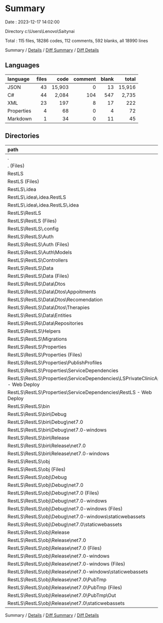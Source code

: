 # Summary

Date : 2023-12-17 14:02:00

Directory c:\\Users\\Lenovo\\Saitynai

Total : 115 files,  18286 codes, 112 comments, 592 blanks, all 18990 lines

Summary / [Details](details.md) / [Diff Summary](diff.md) / [Diff Details](diff-details.md)

## Languages
| language | files | code | comment | blank | total |
| :--- | ---: | ---: | ---: | ---: | ---: |
| JSON | 43 | 15,903 | 0 | 13 | 15,916 |
| C# | 44 | 2,084 | 104 | 547 | 2,735 |
| XML | 23 | 197 | 8 | 17 | 222 |
| Properties | 4 | 68 | 0 | 4 | 72 |
| Markdown | 1 | 34 | 0 | 11 | 45 |

## Directories
| path | files | code | comment | blank | total |
| :--- | ---: | ---: | ---: | ---: | ---: |
| . | 115 | 18,286 | 112 | 592 | 18,990 |
| . (Files) | 1 | 34 | 0 | 11 | 45 |
| RestLS | 114 | 18,252 | 112 | 581 | 18,945 |
| RestLS (Files) | 1 | 7 | 0 | 0 | 7 |
| RestLS\\.idea | 3 | 18 | 0 | 0 | 18 |
| RestLS\\.idea\\.idea.RestLS | 3 | 18 | 0 | 0 | 18 |
| RestLS\\.idea\\.idea.RestLS\\.idea | 3 | 18 | 0 | 0 | 18 |
| RestLS\\RestLS | 110 | 18,227 | 112 | 581 | 18,920 |
| RestLS\\RestLS (Files) | 4 | 105 | 10 | 36 | 151 |
| RestLS\\RestLS\\.config | 1 | 5 | 0 | 0 | 5 |
| RestLS\\RestLS\\Auth | 7 | 129 | 0 | 30 | 159 |
| RestLS\\RestLS\\Auth (Files) | 2 | 97 | 0 | 19 | 116 |
| RestLS\\RestLS\\Auth\\Models | 5 | 32 | 0 | 11 | 43 |
| RestLS\\RestLS\\Controllers | 5 | 540 | 36 | 154 | 730 |
| RestLS\\RestLS\\Data | 14 | 285 | 8 | 72 | 365 |
| RestLS\\RestLS\\Data (Files) | 4 | 78 | 8 | 22 | 108 |
| RestLS\\RestLS\\Data\\Dtos | 4 | 24 | 0 | 6 | 30 |
| RestLS\\RestLS\\Data\\Dtos\\Appoitments | 1 | 4 | 0 | 1 | 5 |
| RestLS\\RestLS\\Data\\Dtos\\Recomendation | 1 | 4 | 0 | 1 | 5 |
| RestLS\\RestLS\\Data\\Dtos\\Therapies | 2 | 16 | 0 | 4 | 20 |
| RestLS\\RestLS\\Data\\Entities | 3 | 34 | 0 | 11 | 45 |
| RestLS\\RestLS\\Data\\Repositories | 3 | 149 | 0 | 33 | 182 |
| RestLS\\RestLS\\Helpers | 2 | 33 | 0 | 7 | 40 |
| RestLS\\RestLS\\Migrations | 3 | 921 | 6 | 238 | 1,165 |
| RestLS\\RestLS\\Properties | 9 | 435 | 8 | 1 | 444 |
| RestLS\\RestLS\\Properties (Files) | 4 | 72 | 0 | 1 | 73 |
| RestLS\\RestLS\\Properties\\PublishProfiles | 2 | 56 | 8 | 0 | 64 |
| RestLS\\RestLS\\Properties\\ServiceDependencies | 3 | 307 | 0 | 0 | 307 |
| RestLS\\RestLS\\Properties\\ServiceDependencies\\LSPrivateClinicApi - Web Deploy | 2 | 194 | 0 | 0 | 194 |
| RestLS\\RestLS\\Properties\\ServiceDependencies\\RestLS - Web Deploy | 1 | 113 | 0 | 0 | 113 |
| RestLS\\RestLS\\bin | 16 | 6,196 | 0 | 8 | 6,204 |
| RestLS\\RestLS\\bin\\Debug | 8 | 3,097 | 0 | 4 | 3,101 |
| RestLS\\RestLS\\bin\\Debug\\net7.0 | 4 | 1,593 | 0 | 2 | 1,595 |
| RestLS\\RestLS\\bin\\Debug\\net7.0-windows | 4 | 1,504 | 0 | 2 | 1,506 |
| RestLS\\RestLS\\bin\\Release | 8 | 3,099 | 0 | 4 | 3,103 |
| RestLS\\RestLS\\bin\\Release\\net7.0 | 4 | 1,594 | 0 | 2 | 1,596 |
| RestLS\\RestLS\\bin\\Release\\net7.0-windows | 4 | 1,505 | 0 | 2 | 1,507 |
| RestLS\\RestLS\\obj | 49 | 9,578 | 44 | 35 | 9,657 |
| RestLS\\RestLS\\obj (Files) | 6 | 4,760 | 0 | 1 | 4,761 |
| RestLS\\RestLS\\obj\\Debug | 16 | 132 | 22 | 16 | 170 |
| RestLS\\RestLS\\obj\\Debug\\net7.0 | 8 | 65 | 11 | 8 | 84 |
| RestLS\\RestLS\\obj\\Debug\\net7.0 (Files) | 5 | 56 | 11 | 8 | 75 |
| RestLS\\RestLS\\obj\\Debug\\net7.0-windows | 8 | 67 | 11 | 8 | 86 |
| RestLS\\RestLS\\obj\\Debug\\net7.0-windows (Files) | 5 | 58 | 11 | 8 | 77 |
| RestLS\\RestLS\\obj\\Debug\\net7.0-windows\\staticwebassets | 3 | 9 | 0 | 0 | 9 |
| RestLS\\RestLS\\obj\\Debug\\net7.0\\staticwebassets | 3 | 9 | 0 | 0 | 9 |
| RestLS\\RestLS\\obj\\Release | 27 | 4,686 | 22 | 18 | 4,726 |
| RestLS\\RestLS\\obj\\Release\\net7.0 | 17 | 3,181 | 11 | 10 | 3,202 |
| RestLS\\RestLS\\obj\\Release\\net7.0 (Files) | 7 | 1,583 | 11 | 8 | 1,602 |
| RestLS\\RestLS\\obj\\Release\\net7.0-windows | 10 | 1,505 | 11 | 8 | 1,524 |
| RestLS\\RestLS\\obj\\Release\\net7.0-windows (Files) | 7 | 1,496 | 11 | 8 | 1,515 |
| RestLS\\RestLS\\obj\\Release\\net7.0-windows\\staticwebassets | 3 | 9 | 0 | 0 | 9 |
| RestLS\\RestLS\\obj\\Release\\net7.0\\PubTmp | 7 | 1,589 | 0 | 2 | 1,591 |
| RestLS\\RestLS\\obj\\Release\\net7.0\\PubTmp (Files) | 2 | 10 | 0 | 0 | 10 |
| RestLS\\RestLS\\obj\\Release\\net7.0\\PubTmp\\Out | 5 | 1,579 | 0 | 2 | 1,581 |
| RestLS\\RestLS\\obj\\Release\\net7.0\\staticwebassets | 3 | 9 | 0 | 0 | 9 |

Summary / [Details](details.md) / [Diff Summary](diff.md) / [Diff Details](diff-details.md)